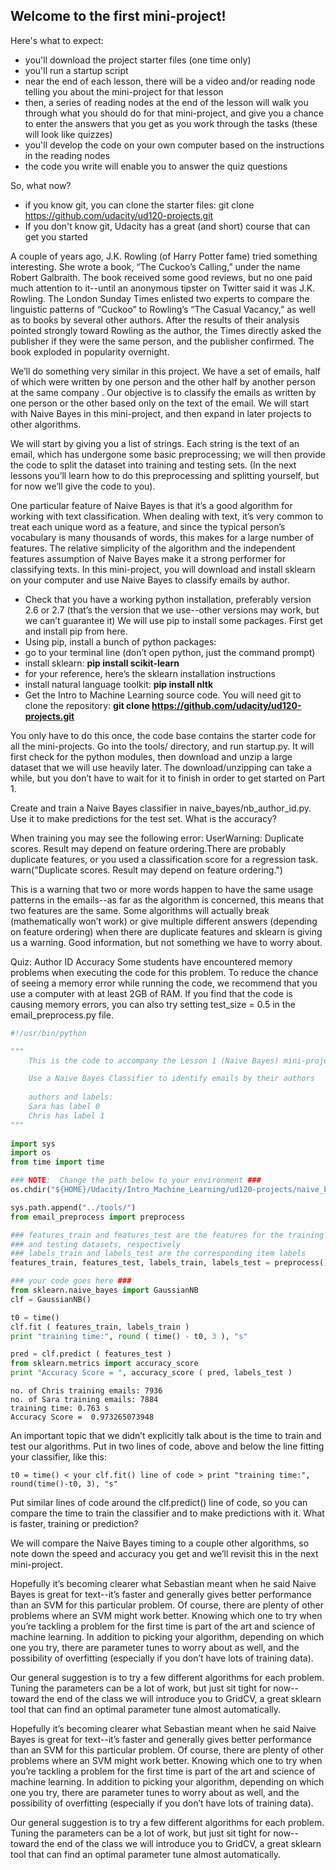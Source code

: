 
## **Welcome to the first mini-project!** 

Here's what to expect:

* you'll download the project starter files (one time only)
* you'll run a startup script
* near the end of each lesson, there will be a video and/or reading node telling you about the mini-project for that lesson
* then, a series of reading nodes at the end of the lesson will walk you through what you should do for that mini-project, and give you a chance to enter the answers that you get as you work through the tasks (these will look like quizzes)
* you'll develop the code on your own computer based on the instructions in the reading nodes
* the code you write will enable you to answer the quiz questions

So, what now?
* if you know git, you can clone the starter files: git clone https://github.com/udacity/ud120-projects.git
* If you don't know git, Udacity has a great (and short) course that can get you started

A couple of years ago, J.K. Rowling (of Harry Potter fame) tried something interesting. She wrote a book, “The Cuckoo’s Calling,” under the name Robert Galbraith. The book received some good reviews, but no one paid much attention to it--until an anonymous tipster on Twitter said it was J.K. Rowling. The London Sunday Times enlisted two experts to compare the linguistic patterns of “Cuckoo” to Rowling’s “The Casual Vacancy,” as well as to books by several other authors. After the results of their analysis pointed strongly toward Rowling as the author, the Times directly asked the publisher if they were the same person, and the publisher confirmed. The book exploded in popularity overnight.

We’ll do something very similar in this project. We have a set of emails, half of which were written by one person and the other half by another person at the same company . Our objective is to classify the emails as written by one person or the other based only on the text of the email. We will start with Naive Bayes in this mini-project, and then expand in later projects to other algorithms.

We will start by giving you a list of strings. Each string is the text of an email, which has undergone some basic preprocessing; we will then provide the code to split the dataset into training and testing sets. (In the next lessons you’ll learn how to do this preprocessing and splitting yourself, but for now we’ll give the code to you).

One particular feature of Naive Bayes is that it’s a good algorithm for working with text classification. When dealing with text, it’s very common to treat each unique word as a feature, and since the typical person’s vocabulary is many thousands of words, this makes for a large number of features. The relative simplicity of the algorithm and the independent features assumption of Naive Bayes make it a strong performer for classifying texts. In this mini-project, you will download and install sklearn on your computer and use Naive Bayes to classify emails by author.

* Check that you have a working python installation, preferably version 2.6 or 2.7 (that’s the version that we use--other versions may work, but we can’t guarantee it) We will use pip to install some packages. First get and install pip from here.
* Using pip, install a bunch of python packages:
* go to your terminal line (don’t open python, just the command prompt)
* install sklearn: **pip install scikit-learn**
* for your reference, here’s the sklearn installation instructions
* install natural language toolkit: **pip install nltk**
* Get the Intro to Machine Learning source code. You will need git to clone the repository: **git clone https://github.com/udacity/ud120-projects.git**

You only have to do this once, the code base contains the starter code for all the mini-projects. Go into the tools/ directory, and run startup.py. It will first check for the python modules, then download and unzip a large dataset that we will use heavily later. The download/unzipping can take a while, but you don’t have to wait for it to finish in order to get started on Part 1.

Create and train a Naive Bayes classifier in naive_bayes/nb_author_id.py. Use it to make predictions for the test set. What is the accuracy?

When training you may see the following error: UserWarning: Duplicate scores. Result may depend on feature ordering.There are probably duplicate features, or you used a classification score for a regression task. warn("Duplicate scores. Result may depend on feature ordering.")

This is a warning that two or more words happen to have the same usage patterns in the emails--as far as the algorithm is concerned, this means that two features are the same. Some algorithms will actually break (mathematically won’t work) or give multiple different answers (depending on feature ordering) when there are duplicate features and sklearn is giving us a warning. Good information, but not something we have to worry about.

Quiz: Author ID Accuracy
Some students have encountered memory problems when executing the code for this problem. To reduce the chance of seeing a memory error while running the code, we recommend that you use a computer with at least 2GB of RAM. If you find that the code is causing memory errors, you can also try setting test_size = 0.5 in the email_preprocess.py file.


```python
#!/usr/bin/python

""" 
    This is the code to accompany the Lesson 1 (Naive Bayes) mini-project. 

    Use a Naive Bayes Classifier to identify emails by their authors
    
    authors and labels:
    Sara has label 0
    Chris has label 1
"""
    
import sys
import os
from time import time

### NOTE:  Change the path below to your environment ###
os.chdir("${HOME}/Udacity/Intro_Machine_Learning/ud120-projects/naive_bayes")

sys.path.append("../tools/")
from email_preprocess import preprocess

### features_train and features_test are the features for the training
### and testing datasets, respectively
### labels_train and labels_test are the corresponding item labels
features_train, features_test, labels_train, labels_test = preprocess()

### your code goes here ###
from sklearn.naive_bayes import GaussianNB
clf = GaussianNB()

t0 = time()
clf.fit ( features_train, labels_train )
print "training time:", round ( time() - t0, 3 ), "s"

pred = clf.predict ( features_test )
from sklearn.metrics import accuracy_score
print "Accuracy Score = ", accuracy_score ( pred, labels_test )
```

    no. of Chris training emails: 7936
    no. of Sara training emails: 7884
    training time: 0.763 s
    Accuracy Score =  0.973265073948


An important topic that we didn’t explicitly talk about is the time to train and test our algorithms. Put in two lines of code, above and below the line fitting your classifier, like this:

`t0 = time()
< your clf.fit() line of code >
print "training time:", round(time()-t0, 3), "s"`

Put similar lines of code around the clf.predict() line of code, so you can compare the time to train the classifier and to make predictions with it. What is faster, training or prediction?

We will compare the Naive Bayes timing to a couple other algorithms, so note down the speed and accuracy you get and we’ll revisit this in the next mini-project.

Hopefully it’s becoming clearer what Sebastian meant when he said Naive Bayes is great for text--it’s faster and generally gives better performance than an SVM for this particular problem. Of course, there are plenty of other problems where an SVM might work better. Knowing which one to try when you’re tackling a problem for the first time is part of the art and science of machine learning. In addition to picking your algorithm, depending on which one you try, there are parameter tunes to worry about as well, and the possibility of overfitting (especially if you don’t have lots of training data).

Our general suggestion is to try a few different algorithms for each problem. Tuning the parameters can be a lot of work, but just sit tight for now--toward the end of the class we will introduce you to GridCV, a great sklearn tool that can find an optimal parameter tune almost automatically.

Hopefully it’s becoming clearer what Sebastian meant when he said Naive Bayes is great for text--it’s faster and generally gives better performance than an SVM for this particular problem. Of course, there are plenty of other problems where an SVM might work better. Knowing which one to try when you’re tackling a problem for the first time is part of the art and science of machine learning. In addition to picking your algorithm, depending on which one you try, there are parameter tunes to worry about as well, and the possibility of overfitting (especially if you don’t have lots of training data).

Our general suggestion is to try a few different algorithms for each problem. Tuning the parameters can be a lot of work, but just sit tight for now--toward the end of the class we will introduce you to GridCV, a great sklearn tool that can find an optimal parameter tune almost automatically.
